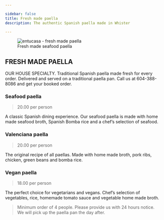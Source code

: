 ```yaml
---

sidebar: false
title: Fresh made paella 
description: The authentic Spanish paella made in Whister

---
```

<figure class="full-width-img">
  <img src="/img/nuevas/entucasa-fresh-made-paella.jpg" alt="entucasa - fresh made paella">
  <figcaption>Fresh made seafood paella</figcaption>
</figure>



## FRESH MADE PAELLA 

OUR HOUSE SPECIALTY. Traditional Spanish paella made fresh for every order. Delivered and served on a traditional paella pan.
Call us at 604-388-8086 and get your booked order.
### Seafood paella 
> 20.00 per person

A classic Spanish dining experience. Our seafood paella is made with home made seafood broth, Spanish Bomba rice and a chef’s selection of seafood.

### Valenciana paella 
> 20.00 per person

The original recipe of all paellas. Made with home made broth, pork ribs, chicken, green beans and bomba rice.


### Vegan paella
> 18.00 per person

The perfect choice for vegetarians and vegans. Chef’s selection of vegetables, rice, homemade tomato sauce and vegetable home made broth.



> Minimum order of 4 people. Please provide us with 24 hours notice. We will pick up the paella pan the day after.




